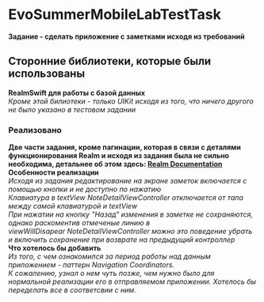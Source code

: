 # EvoSummerMobileLabTestTask
**Задание - сделать приложение с заметками исходя из требований**

## Сторонние библиотеки, которые были использованы
**RealmSwift для работы с базой данных**<br />
*Кроме этой билиотеки - только UIKit исходя из того, что ничего другого не было указано в тестовом задании*
### Реализовано

**Две части задания, кроме пагинации, которая в связи с деталями функционирования Realm
и исходя из задания была не сильно необходима, детальнее об этом здесь: [Realm Documentation](https://realm.io/docs/swift/latest/#limiting-results)**
<br />**Особенности реализации**<br />
*Исходя из задания редактирование на экране заметок включается с помощью кнопки и не доступно по нажатию<br />
Клавиатура в textView NoteDetailViewController отключается от тапа между самой клавиатурой и textView<br />
При нажатии на кнопку "Назад" изменения в заметке не сохраняются, однако раскоментив отмеченые линию в<br />
viewWillDisapear NoteDetailViewController можно это поведение убрать и включить сохранение при возврате на предыдущий контроллер*
<br />**Что хотелось бы добавить**<br />
*Из того, с чем ознакомился за период работы над данным приложением - паттерн Navigation Coordinators.<br />
К сожалению, узнал о нем чуть позже, чем нужно было для нормальной реализации его в отправляемом приложении.
Хотелось бы переделать все в соответсвии с ним.*
